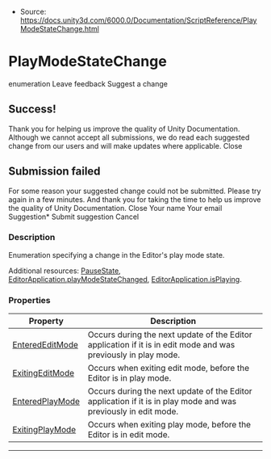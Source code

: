 * Source: https://docs.unity3d.com/6000.0/Documentation/ScriptReference/PlayModeStateChange.html

# PlayModeStateChange
enumeration
Leave feedback
Suggest a change
## Success!
Thank you for helping us improve the quality of Unity Documentation. Although we cannot accept all submissions, we do read each suggested change from our users and will make updates where applicable.
Close
## Submission failed
For some reason your suggested change could not be submitted. Please <a>try again</a> in a few minutes. And thank you for taking the time to help us improve the quality of Unity Documentation.
Close
Your name Your email Suggestion* Submit suggestion
Cancel
### Description
Enumeration specifying a change in the Editor's play mode state.  
  
Additional resources: [PauseState](https://docs.unity3d.com/6000.0/Documentation/ScriptReference/PauseState.html), [EditorApplication.playModeStateChanged](https://docs.unity3d.com/6000.0/Documentation/ScriptReference/EditorApplication-playModeStateChanged.html), [EditorApplication.isPlaying](https://docs.unity3d.com/6000.0/Documentation/ScriptReference/EditorApplication-isPlaying.html).
### Properties
Property | Description  
---|---  
[EnteredEditMode](https://docs.unity3d.com/6000.0/Documentation/ScriptReference/PlayModeStateChange.EnteredEditMode.html) | Occurs during the next update of the Editor application if it is in edit mode and was previously in play mode.  
[ExitingEditMode](https://docs.unity3d.com/6000.0/Documentation/ScriptReference/PlayModeStateChange.ExitingEditMode.html) | Occurs when exiting edit mode, before the Editor is in play mode.  
[EnteredPlayMode](https://docs.unity3d.com/6000.0/Documentation/ScriptReference/PlayModeStateChange.EnteredPlayMode.html) | Occurs during the next update of the Editor application if it is in play mode and was previously in edit mode.  
[ExitingPlayMode](https://docs.unity3d.com/6000.0/Documentation/ScriptReference/PlayModeStateChange.ExitingPlayMode.html) | Occurs when exiting play mode, before the Editor is in edit mode.  
* * *
